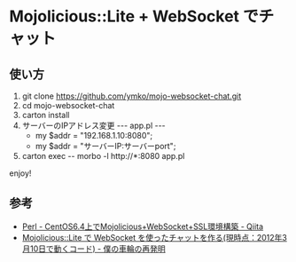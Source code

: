 Mojolicious::Lite + WebSocket でチャット
===================

## 使い方
1. git clone https://github.com/ymko/mojo-websocket-chat.git
2. cd mojo-websocket-chat
3. carton install
4. サーバーのIPアドレス変更
	--- app.pl ---
	- my $addr = "192.168.1.10:8080";
	+ my $addr = "サーバーIP:サーバーport";
5. carton exec -- morbo -l http://*:8080 app.pl

enjoy!

## 参考
* [Perl - CentOS6.4上でMojolicious+WebSocket+SSL環境構築 - Qiita](http://qiita.com/nkns165/items/6605c0bc192f2f94eb45)
* [Mojolicious::Lite で WebSocket を使ったチャットを作る(現時点：2012年3月10日で動くコード) - 僕の車輪の再発明](http://kazuph.hateblo.jp/entry/20120310/1331396492)


